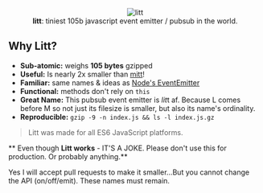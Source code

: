 <p align="center">
  <img src="https://i.imgur.com/oMec7S1.gif"  alt="litt">
  <br>
  <b>litt</b>: tiniest 105b javascript event emitter / pubsub in the world.
  <br>
</p>


## Why Litt?

- **Sub-atomic:** weighs **105 bytes** gzipped
- **Useful:** Is nearly 2x smaller than [mitt](https://github.com/developit/mitt)!
- **Familiar:** same names & ideas as [Node's EventEmitter](https://nodejs.org/api/events.html#events_class_eventemitter)
- **Functional:** methods don't rely on `this`
- **Great Name:** This pubsub event emitter is *lit*t af. Because L comes before M so not just its filesize is smaller, but also its name's ordinality.
- **Reproducible:** ```gzip -9 -n index.js && ls -l index.js.gz```

> Litt was made for all ES6 JavaScript platforms.

** Even though __**Litt works**__ - IT'S A JOKE. Please don't use this for production. Or probably anything.**

Yes I will accept pull requests to make it smaller...But you cannot change the API (on/off/emit). These names must remain.
